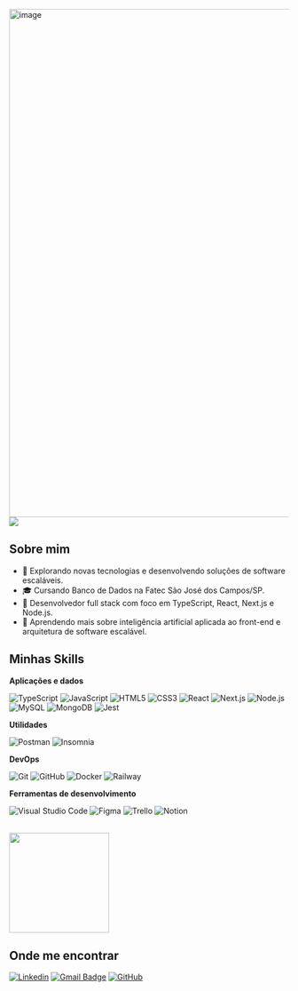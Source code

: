 <img width="1920" height="915" alt="image" src="https://github.com/user-attachments/assets/752eaa2e-201c-4c7f-b167-cf3297f44c5e" />![](https://komarev.com/ghpvc/?username=victorgsnogueira&color=006bed)

## Sobre mim

- 🤔 Explorando novas tecnologias e desenvolvendo soluções de software escaláveis.
- 🎓 Cursando Banco de Dados na Fatec São José dos Campos/SP.
- 💼 Desenvolvedor full stack com foco em TypeScript, React, Next.js e Node.js.
- 🌱 Aprendendo mais sobre inteligência artificial aplicada ao front-end e arquitetura de software escalável.

## Minhas Skills

**Aplicações e dados**

![TypeScript](https://img.shields.io/badge/-TypeScript-333333?style=flat&logo=typescript)
![JavaScript](https://img.shields.io/badge/-JavaScript-333333?style=flat&logo=javascript)
![HTML5](https://img.shields.io/badge/-HTML5-333333?style=flat&logo=HTML5)
![CSS3](https://img.shields.io/badge/-CSS3-333333?style=flat&logo=CSS3&logoColor=1572B6)
![React](https://img.shields.io/badge/-React-333333?style=flat&logo=react)
![Next.js](https://img.shields.io/badge/-Next.js-333333?style=flat&logo=next.js)
![Node.js](https://img.shields.io/badge/-Node.js-333333?style=flat&logo=node.js)
![MySQL](https://img.shields.io/badge/-MySQL-333333?style=flat&logo=mysql)
![MongoDB](https://img.shields.io/badge/-MongoDB-333333?style=flat&logo=mongodb)
![Jest](https://img.shields.io/badge/-Jest-333333?style=flat&logo=jest)

**Utilidades**

![Postman](https://img.shields.io/badge/-Postman-333333?style=flat&logo=postman)
![Insomnia](https://img.shields.io/badge/-Insomnia-333333?style=flat&logo=insomnia)

**DevOps**

![Git](https://img.shields.io/badge/-Git-333333?style=flat&logo=git)
![GitHub](https://img.shields.io/badge/-GitHub-333333?style=flat&logo=github)
![Docker](https://img.shields.io/badge/-Docker-333333?style=flat&logo=docker)
![Railway](https://img.shields.io/badge/-Railway-333333?style=flat&logo=railway)

**Ferramentas de desenvolvimento**

![Visual Studio Code](https://img.shields.io/badge/-VS%20Code-333333?style=flat&logo=visual-studio-code&logoColor=007ACC)
![Figma](https://img.shields.io/badge/-Figma-333333?style=flat&logo=figma)
![Trello](https://img.shields.io/badge/-Trello-333333?style=flat&logo=trello)
![Notion](https://img.shields.io/badge/-Notion-333333?style=flat&logo=notion)

<br/>

<a href="https://github.com/victorgsnogueira" title="Perfil do Victor">
  <img height="180em" src="https://github-readme-stats.vercel.app/api?username=victorgsnogueira&theme=dracula&show_icons=true" />
</a>

## Onde me encontrar

[![Linkedin](https://img.shields.io/badge/-victorgsnogueira-blue?style=flat-square&logo=Linkedin&logoColor=white&link=https://www.linkedin.com/in/victorgsnogueira/)](https://www.linkedin.com/in/victorgsnogueira/)
[![Gmail Badge](https://img.shields.io/badge/-vgdsno@gmail.com-006bed?style=flat-square&logo=Gmail&logoColor=white&link=mailto:vgdsno@gmail.com)](mailto:vgdsno@gmail.com)
[![GitHub](https://img.shields.io/github/followers/victorgsnogueira?label=follow&style=social)](https://github.com/victorgsnogueira)
